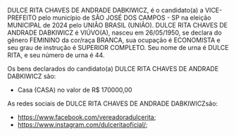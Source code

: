 DULCE RITA CHAVES DE ANDRADE DABKIWICZ, é o candidato(a) a VICE-PREFEITO pelo município de SÃO JOSÉ DOS CAMPOS - SP na eleição MUNICIPAL de 2024 pelo UNIÃO BRASIL (UNIÃO). DULCE RITA CHAVES DE ANDRADE DABKIWICZ é VIÚVO(A), nasceu em 26/05/1950, se declara do gênero FEMININO da cor/raça BRANCA, sua ocupação é ECONOMISTA e seu grau de instrução é SUPERIOR COMPLETO. Seu nome de urna é DULCE RITA, e seu número de urna é 44.

Os bens declarados do candidato(a) DULCE RITA CHAVES DE ANDRADE DABKIWICZ são: 
- Casa (CASA) no valor de R$ 170000,00

As redes sociais de DULCE RITA CHAVES DE ANDRADE DABKIWICZsão:
- https://www.facebook.com/vereadoradulcerita;
- https://www.instagram.com/dulceritaoficial/;